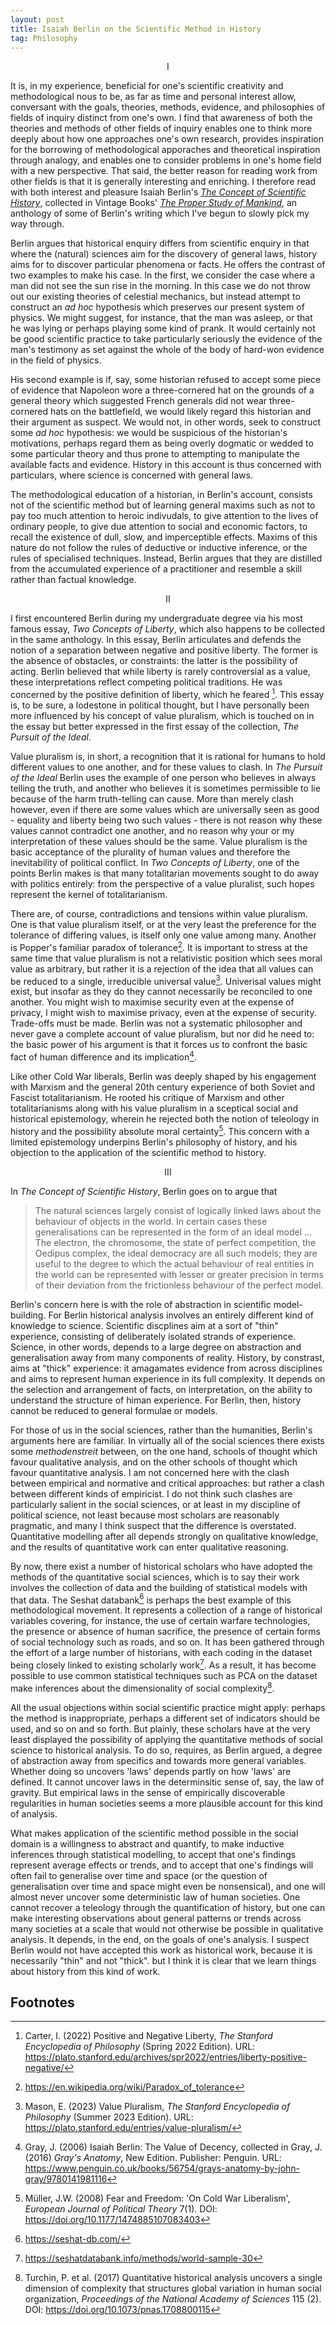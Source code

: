 ```yaml
---
layout: post
title: Isaiah Berlin on the Scientific Method in History
tag: Philosophy
---
```


<p style="text-align:center">I</p>

It is, in my experience, beneficial for one's scientific creativity and methodological nous to be, as far as time and personal interest allow, conversant with the goals, theories, methods, evidence, and philosophies of fields of inquiry distinct from one's own. I find that awareness of both the theories and methods of other fields of inquiry enables one to think more deeply about how one approaches one's own research, provides inspiration for the borrowing of methodological apporaches and theoretical inspiration through analogy, and enables one to consider problems in one's home field with a new perspective. That said, the better reason for reading work from other fields is that it is generally interesting and enriching. I therefore read with both interest and pleasure Isaiah Berlin's _[The Concept of Scientific History](https://www.jstor.org/stable/2504255)_, collected in Vintage Books' _[The Proper Study of Mankind](https://www.penguin.co.uk/books/366279/the-proper-study-of-mankind-by-isaiah-berlin/9780099582762)_, an anthology of some of Berlin's writing which I've begun to slowly pick my way through.

Berlin argues that historical enquiry differs from scientific enquiry in that where the (natural) sciences aim for the discovery of general laws, history aims for to discover particular phenomena or facts. He offers the contrast of two examples to make his case. In the first, we consider the case where a man did not see the sun rise in the morning. In this case we do not throw out our existing theories of celestial mechanics, but instead attempt to construct an _ad hoc_ hypothesis which preserves our present system of physics. We might suggest, for instance, that the man was asleep, or that he was lying or perhaps playing some kind of prank. It would certainly not be good scientific practice to take particularly seriously the evidence of the man's testimony as set against the whole of the body of hard-won evidence in the field of physics.

His second example is if, say, some historian refused to accept some piece of evidence that Napoleon wore a three-cornered hat on the grounds of a general theory which suggested French generals did not wear three-cornered hats on the battlefield, we would likely regard this historian and their argument as suspect. We would not, in other words, seek to construct some _ad hoc_ hypothesis: we would be suspicious of the historian's motivations, perhaps regard them as being overly dogmatic or wedded to some particular theory and thus prone to attempting to manipulate the available facts and evidence. History in this account is thus concerned with particulars, where science is concerned with general laws.

The methodological education of a historian, in Berlin's account, consists not of the scientific method but of learning general maxims such as not to pay too much attention to heroic indivudals, to give attention to the lives of ordinary people, to give due attention to social and economic factors, to recall the existence of dull, slow, and imperceptible effects. Maxims of this nature do not follow the rules of deductive or inductive inference, or the rules of specialised techniques. Instead, Berlin argues that they are distilled from the accumulated experience of a practitioner and resemble a skill rather than factual knowledge.

<p style="text-align:center">II</p>

I first encountered Berlin during my undergraduate degree via his most famous essay, _Two Concepts of Liberty_, which also happens to be collected in the same anthology. In this essay, Berlin articulates and defends the notion of a separation between negative and positive liberty. The former is the absence of obstacles, or constraints: the latter is the possibility of acting. Berlin believed that while liberty is rarely controversial as a value, these interpretations reflect competing political traditions. He was concerned by the positive definition of liberty, which he feared [^1]. This essay is, to be sure, a lodestone in political thought, but I have personally been more influenced by his concept of value pluralism, which is touched on in the essay but better expressed in the first essay of the collection, _The Pursuit of the Ideal_.

Value pluralism is, in short, a recognition that it is rational for humans to hold different values to one another, and for these values to clash. In _The Pursuit of the Ideal_ Berlin uses the example of one person who believes in always telling the truth, and another who believes it is sometimes permissible to lie because of the harm truth-telling can cause. More than merely clash however, even if there are some values which are universally seen as good - equality and liberty being two such values - there is not reason why these values cannot contradict one another, and no reason why your or my interpretation of these values should be the same. Value pluralism is the basic acceptance of the plurality of human values and therefore the inevitability of political conflict. In _Two Concepts of Liberty_, one of the points Berlin makes is that many totalitarian movements sought to do away with politics entirely: from the perspective of a value pluralist, such hopes represent the kernel of totalitarianism.

There are, of course, contradictions and tensions within value pluralism. One is that value pluralism itself, or at the very least the preference for the tolerance of differing values, is itself only one value among many. Another is Popper's familiar paradox of tolerance[^2]. It is important to stress at the same time that value pluralism is not a relativistic position which sees moral value as arbitrary, but rather it is a rejection of the idea that all values can be reduced to a single, irreducible universal value[^3]. Univerisal values might exist, but insofar as they do they cannot necessarily be reconciled to one another. You might wish to maximise security even at the expense of privacy, I might wish to maximise privacy, even at the expense of security. Trade-offs must be made. Berlin was not a systematic philosopher and never gave a complete account of value pluralism, but nor did he need to: the basic power of his argument is that it forces us to confront the basic fact of human difference and its implication[^4].

Like other Cold War liberals, Berlin was deeply shaped by his engagement with Marxism and the general 20th century experience of both Soviet and Fascist totalitarianism. He rooted his critique of Marxism and other totalitarianisms along with his value pluralism in a sceptical social and historical epistemology, wherein he rejected both the notion of teleology in history and the possibility absolute moral certainty[^5]. This concern with a limited epistemology underpins Berlin's philosophy of history, and his objection to the application of the scientific method to history.

<p style="text-align:center">III</p>

In _The Concept of Scientific History_, Berlin goes on to argue that

> The natural sciences largely consist of logically linked laws about the behaviour of objects in the world. In certain cases these generalisations can be represented in the form of an ideal model ... The electron, the chromosome, the state of perfect competition, the Oedipus complex, the ideal democracy are all such models; they are useful to the degree to which the actual behaviour of real entities in the world can be represented with lesser or greater precision in terms of their deviation from the frictionless behaviour of the perfect model.

Berlin's concern here is with the role of abstraction in scientific model-building. For Berlin historical analysis involves an entirely different kind of knowledge to science. Scientific discplines aim at a sort of "thin" experience, consisting of deliberately isolated strands of experience. Science, in other words, depends to a large degree on abstraction and generalisation away from many components of reality. History, by constrast, aims at "thick" experience: it amagamates evidence from across disciplines and aims to represent human experience in its full complexity. It depends on the selection and arrangement of facts, on interpretation, on the ability to understand the structure of himan experience. For Berlin, then, history cannot be reduced to general formulae or models.

For those of us in the social sciences, rather than the humanities, Berlin's arguments here are familiar. In virtually all of the social sciences there exists some _methodenstreit_ between, on the one hand, schools of thought which favour qualitative analysis, and on the other schools of thought which favour quantitative analysis. I am not concerned here with the clash between empirical and normative and critical approaches: but rather a clash between different kinds of empiricist. I do not think such clashes are particularly salient in the social sciences, or at least in my discipline of political science, not least because most scholars are reasonably pragmatic, and many I think suspect that the difference is overstated. Quantitative modelling after all depends strongly on qualitative knowledge, and the results of quantitative work can enter qualitative reasoning.

By now, there exist a number of historical scholars who have adopted the methods of the quantitative social sciences, which is to say their work involves the collection of data and the building of statistical models with that data. The Seshat databank[^6] is perhaps the best example of this methodological movement. It represents a collection of a range of historical variables covering, for instance, the use of certain warfare technologies, the presence or absence of human sacrifice, the presence of certain forms of social technology such as roads, and so on. It has been gathered through the effort of a large number of historians, with each coding in the dataset being closely linked to existing scholarly work[^7]. As a result, it has become possible to use common statistical techniques such as PCA on the dataset make inferences about the dimensionality of social complexity[^8].

All the usual objections within social scientific practice might apply: perhaps the method is inappropriate, perhaps a different set of indicators should be used, and so on and so forth. But plainly, these scholars have at the very least displayed the possibility of applying the quantitative methods of social science to historical analysis. To do so, requires, as Berlin argued, a degree of abstraction away from specifics and towards more general variables. Whether doing so uncovers 'laws' depends partly on how 'laws' are defined. It cannot uncover laws in the determinsitic sense of, say, the law of gravity. But empirical laws in the sense of empirically discoverable regularities in human societies seems a more plausible account for this kind of analysis.

What makes application of the scientific method possible in the social domain is a willingness to abstract and quantify, to make inductive inferences through statistical modelling, to accept that one's findings represent average effects or trends, and to accept that one's findings will often fail to generalise over time and space (or the question of generalisation over time and space might even be nonsensical), and one will almost never uncover some deterministic law of human societies. One cannot recover a teleology through the quantification of history, but one can make interesting observations about general patterns or trends across many societies at a scale that would not otherwise be possible in qualitative analysis. It depends, in the end, on the goals of one's analysis. I suspect Berlin would not have accepted this work as historical work, because it is necessarily "thin" and not "thick". but I think it is clear that we learn things about history from this kind of work.

## Footnotes

[^1]: Carter, I. (2022) Positive and Negative Liberty, _The Stanford Encyclopedia of Philosophy_ (Spring 2022 Edition). URL: <https://plato.stanford.edu/archives/spr2022/entries/liberty-positive-negative/>
[^2]: <https://en.wikipedia.org/wiki/Paradox_of_tolerance>
[^3]: Mason, E. (2023) Value Pluralism, _The Stanford Encyclopedia of Philosophy_ (Summer 2023 Edition). URL: <https://plato.stanford.edu/entries/value-pluralism/>
[^4]: Gray, J. (2006) Isaiah Berlin: The Value of Decency, collected in Gray, J. (2016) _Gray's Anatomy_, New Edition. Publisher: Penguin. URL: <https://www.penguin.co.uk/books/56754/grays-anatomy-by-john-gray/9780141981116>
[^5]: Müller, J.W. (2008) Fear and Freedom: 'On Cold War Liberalism', _European Journal of Political Theory_ 7(1). DOI: <https://doi.org/10.1177/1474885107083403>
[^6]: <https://seshat-db.com/>
[^7]: <https://seshatdatabank.info/methods/world-sample-30>
[^8]: Turchin, P. et al. (2017) Quantitative historical analysis uncovers a single dimension of complexity that structures global variation in human social organization, _Proceedings of the National Academy of Sciences_ 115 (2). DOI: <https://doi.org/10.1073/pnas.1708800115>

